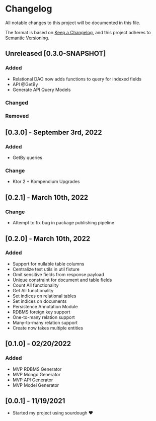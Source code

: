 # Changelog
All notable changes to this project will be documented in this file.

The format is based on [Keep a Changelog](https://keepachangelog.com/en/1.0.0/),
and this project adheres to [Semantic Versioning](https://semver.org/spec/v2.0.0.html).

## Unreleased [0.3.0-SNAPSHOT]
### Added
- Relational DAO now adds functions to query for indexed fields
- API @GetBy
- Generate API Query Models

### Changed

### Removed

## [0.3.0] - September 3rd, 2022
### Added

- GetBy queries 

### Change

- Ktor 2 + Kompendium Upgrades

## [0.2.1] - March 10th, 2022
### Change
- Attempt to fix bug in package publishing pipeline

## [0.2.0] - March 10th, 2022
### Added
- Support for nullable table columns
- Centralize test utils in util fixture
- Omit sensitive fields from response payload
- Unique constraint for document and table fields
- Count All functionality
- Get All functionality
- Set indices on relational tables
- Set indices on documents
- Persistence Annotation Module
- RDBMS foreign key support
- One-to-many relation support
- Many-to-many relation support
- Create now takes multiple entities

## [0.1.0] - 02/20/2022
### Added
- MVP RDBMS Generator
- MVP Mongo Generator
- MVP API Generator
- MVP Model Generator

## [0.0.1] - 11/19/2021
- Started my project using sourdough ❤️
